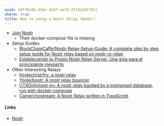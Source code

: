 ```yaml
---
uuid: e8ff8c66-53ec-424f-aa7d-3714a3017dcc
share: true
title: How to setup a Nostr Relay (Node)?
---
```

* [Join Nostr](https://usenostr.org/relay)
	* Their docker-compose file is missing
* Setup Guides
	* [BlockChainCaffe/Nostr-Relay-Setup-Guide: A complete step by step setup guide for Nostr relay based on nostr-rs-relay](https://github.com/BlockChainCaffe/Nostr-Relay-Setup-Guide)
	* [Estableciendo tu Propio Nostr Relay Server. Una guía para el principiante inexperto](https://habla.news/a/naddr1qqxnzd3c8qenvdfhxqcryd33qyf8wumn8ghj7ur4wfcxcetsv9njuetnqyxhwumn8ghj7mn0wvhxcmmvqy08wumn8ghj7mn0wd68yttjv4kxz7fwdehkkmm5v9ex7tnrdakszynhwden5te0danxvcmgv95kutnsw43qz9rhwden5te0wfjkccte9ejxzmt4wvhxjmcpzpmhxue69uhkummnw3ezuamfdejsygy7ewcwwnmxtcn2sykyz5jsl9cc9dvqrvnq3gh2emmhxzpqd2mupypsgqqqw4rs6n99qs)
* Other Interesting Relays
	* [hoytech/strfry: a nostr relay](https://github.com/hoytech/strfry)
	* [Yonle/bostr: A nostr relay bouncer](https://github.com/Yonle/bostr)
	* [UTXOnly/nost-py: A nostr relay backed by a postgresql database, run with docker-compose](https://github.com/UTXOnly/nost-py/tree/main)
	* [Cameri/nostream: A Nostr Relay written in TypeScript](https://github.com/Cameri/nostream)

#### Links

* [Nostr](../78abfe73-37cb-4f3b-9e08-faad85669fb7)